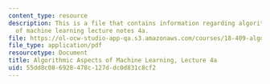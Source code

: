 ```yaml
---
content_type: resource
description: This is a file that contains information regarding algorithmic aspects
  of machine learning lecture notes 4a.
file: https://ol-ocw-studio-app-qa.s3.amazonaws.com/courses/18-409-algorithmic-aspects-of-machine-learning-spring-2015/55dd8c086928478c127ddc0d831c8cf2_MIT18_409S15_lec4a.pdf
file_type: application/pdf
resourcetype: Document
title: Algorithmic Aspects of Machine Learning, Lecture 4a
uid: 55dd8c08-6928-478c-127d-dc0d831c8cf2
---
```

